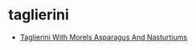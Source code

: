 # taglierini

 * [Taglierini With Morels Asparagus And Nasturtiums](index/t/taglierini-with-morels-asparagus-and-nasturtiums-103309.json)
